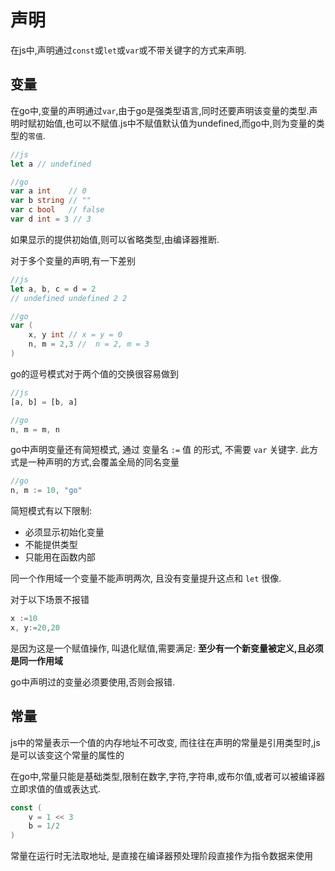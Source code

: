 # 声明

在js中,声明通过`const`或`let`或`var`或不带关键字的方式来声明.


## 变量

在go中,变量的声明通过`var`,由于go是强类型语言,同时还要声明该变量的类型.声明时赋初始值,也可以不赋值.js中不赋值默认值为undefined,而go中,则为变量的类型的`零值`.

```js
//js
let a // undefined
```
```go
//go
var a int    // 0
var b string // ""
var c bool   // false
var d int = 3 // 3
```
如果显示的提供初始值,则可以省略类型,由编译器推断.

对于多个变量的声明,有一下差别
```js
//js
let a, b, c = d = 2
// undefined undefined 2 2
```
```go
//go
var (
    x, y int // x = y = 0
    n, m = 2,3 //  n = 2, m = 3
)
```

go的逗号模式对于两个值的交换很容易做到
```js
//js
[a, b] = [b, a]
```
```go
//go
n, m = m, n
```

go中声明变量还有简短模式,  通过 变量名 `:=` 值 的形式, 不需要 `var` 关键字. 此方式是一种声明的方式,会覆盖全局的同名变量
```go
//go
n, m := 10, "go"
```
简短模式有以下限制:
- 必须显示初始化变量
- 不能提供类型
- 只能用在函数内部

同一个作用域一个变量不能声明两次, 且没有变量提升这点和 `let` 很像.

对于以下场景不报错
```go
x :=10
x, y:=20,20
```
是因为这是一个赋值操作, 叫退化赋值,需要满足: **至少有一个新变量被定义,且必须是同一作用域**

go中声明过的变量必须要使用,否则会报错.

## 常量

js中的常量表示一个值的内存地址不可改变, 而往往在声明的常量是引用类型时,js是可以该变这个常量的属性的

在go中,常量只能是基础类型,限制在数字,字符,字符串,或布尔值,或者可以被编译器立即求值的值或表达式.

```go
const (
    v = 1 << 3
    b = 1/2
)
```
常量在运行时无法取地址, 是直接在编译器预处理阶段直接作为指令数据来使用